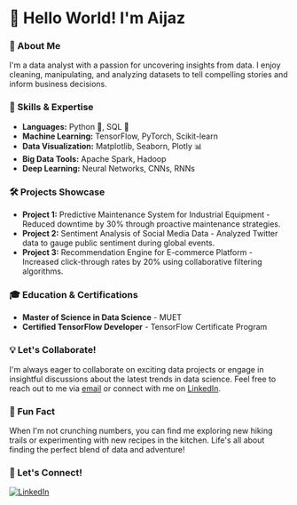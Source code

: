 # 👋 Hello World! I'm Aijaz

### 🚀 About Me

I'm a data analyst with a passion for uncovering insights from data. I enjoy cleaning, manipulating, and analyzing datasets to tell compelling stories and inform business decisions.

### 💼 Skills & Expertise

- **Languages:** Python 🐍, SQL 💾
- **Machine Learning:** TensorFlow, PyTorch, Scikit-learn
- **Data Visualization:** Matplotlib, Seaborn, Plotly 📊
- **Big Data Tools:** Apache Spark, Hadoop
- **Deep Learning:** Neural Networks, CNNs, RNNs

### 🛠️ Projects Showcase

- **Project 1:** Predictive Maintenance System for Industrial Equipment - Reduced downtime by 30% through proactive maintenance strategies.
- **Project 2:** Sentiment Analysis of Social Media Data - Analyzed Twitter data to gauge public sentiment during global events.
- **Project 3:** Recommendation Engine for E-commerce Platform - Increased click-through rates by 20% using collaborative filtering algorithms.

### 🎓 Education & Certifications

- **Master of Science in Data Science** - MUET
- **Certified TensorFlow Developer** - TensorFlow Certificate Program

### 💡 Let's Collaborate!

I'm always eager to collaborate on exciting data projects or engage in insightful discussions about the latest trends in data science. Feel free to reach out to me via [email](mailto:ahmedaijazdev@gmail.com) or connect with me on [LinkedIn]([https://www.linkedin.com/in/your-profile](https://www.linkedin.com/in/aijaz-ahmedd/)).

### 🌟 Fun Fact

When I'm not crunching numbers, you can find me exploring new hiking trails or experimenting with new recipes in the kitchen. Life's all about finding the perfect blend of data and adventure!

### 🚀 Let's Connect!

[![LinkedIn](https://img.shields.io/badge/LinkedIn-Connect-blue)]([https://www.linkedin.com/in/your-profile](https://www.linkedin.com/in/aijaz-ahmedd/))

